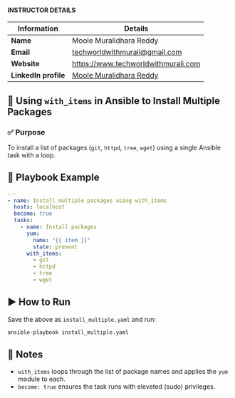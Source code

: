 #### INSTRUCTOR DETAILS

|  Information             | Details                                                                      |
|----------------------    |------------------------------------------------------------------------------|
| **Name**                 | Moole Muralidhara Reddy                                                      |
| **Email**                | techworldwithmurali@gmail.com                                                |
| **Website**              | https://www.techworldwithmurali.com               |
| **LinkedIn profile**     | [Moole Muralidhara Reddy](https://www.linkedin.com/in/moole-muralidhara-reddy) |

## 📄 **Using `with_items` in Ansible to Install Multiple Packages**

### ✅ Purpose

To install a list of packages (`git`, `httpd`, `tree`, `wget`) using a single Ansible task with a loop.


## 🧾 Playbook Example

```yaml
---
- name: Install multiple packages using with_items
  hosts: localhost
  become: true
  tasks:
    - name: Install packages
      yum:
        name: "{{ item }}"
        state: present
      with_items:
        - git
        - httpd
        - tree
        - wget
```

## ▶️ How to Run

Save the above as `install_multiple.yaml` and run:

```bash
ansible-playbook install_multiple.yaml
```

## 📌 Notes

* `with_items` loops through the list of package names and applies the `yum` module to each.
* `become: true` ensures the task runs with elevated (sudo) privileges.

